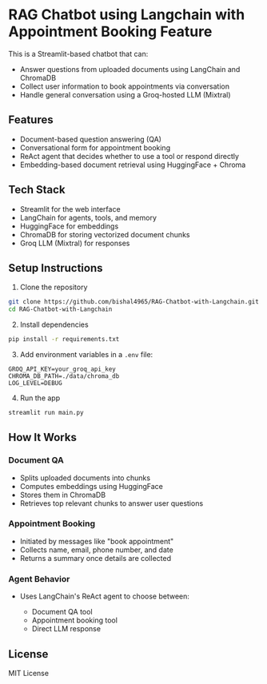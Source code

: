 # RAG Chatbot using Langchain with Appointment Booking Feature

This is a Streamlit-based chatbot that can:

* Answer questions from uploaded documents using LangChain and ChromaDB
* Collect user information to book appointments via conversation
* Handle general conversation using a Groq-hosted LLM (Mixtral)

## Features

* Document-based question answering (QA)
* Conversational form for appointment booking
* ReAct agent that decides whether to use a tool or respond directly
* Embedding-based document retrieval using HuggingFace + Chroma

## Tech Stack

* Streamlit for the web interface
* LangChain for agents, tools, and memory
* HuggingFace for embeddings
* ChromaDB for storing vectorized document chunks
* Groq LLM (Mixtral) for responses


## Setup Instructions

1. Clone the repository

```bash
git clone https://github.com/bishal4965/RAG-Chatbot-with-Langchain.git
cd RAG-Chatbot-with-Langchain
```

2. Install dependencies

```bash
pip install -r requirements.txt
```

3. Add environment variables in a `.env` file:

```
GROQ_API_KEY=your_groq_api_key
CHROMA_DB_PATH=./data/chroma_db
LOG_LEVEL=DEBUG
```

4. Run the app

```bash
streamlit run main.py
```

## How It Works

### Document QA

* Splits uploaded documents into chunks
* Computes embeddings using HuggingFace
* Stores them in ChromaDB
* Retrieves top relevant chunks to answer user questions

### Appointment Booking

* Initiated by messages like "book appointment"
* Collects name, email, phone number, and date
* Returns a summary once details are collected

### Agent Behavior

* Uses LangChain's ReAct agent to choose between:

  * Document QA tool
  * Appointment booking tool
  * Direct LLM response


## License

MIT License
